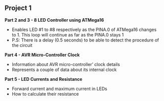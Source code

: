 <h2>Project 1</h2>

<b>Part 2 and 3 - 8 LED Controller using ATMega16</b><br>
<ul>
  <li>Enables LED #1 to #8 respectively as the PINA.0 of ATMega16 changes to 1. This loop will continue as far as the PINA.0 stays 1</li>
  <li>P.S: There is a delay (0.5 seconds) to be able to detect the procedure of the circuit</li>
</ul>

<b>Part 4 - AVR Micro-Controller Clock</b><br>
<ul>
  <li>Information about AVR micro-controller’ clock details</li>
  <li>Represents a couple of data about its internal clock</li>
</ul>

<b>Part 5 - LED Currents and Resistance</b><br>
<ul>
  <li>Forward current and maximum current in LEDs</li>
  <li>How to calculate their resistance</li>
</ul>
